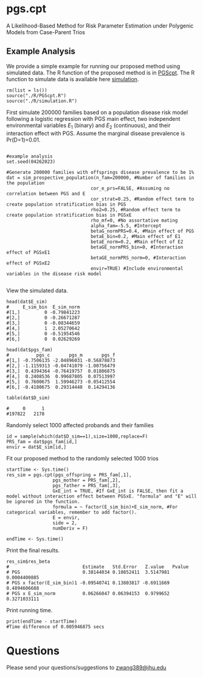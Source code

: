 # pgs.cpt
A Likelihood-Based Method for Risk Parameter Estimation under Polygenic Models from Case-Parent Trios

## Example Analysis
We provide a simple example for running our proposed method using simulated data. The R function of the proposed method is in [PGScpt](R/PGScpt.R). The R function to simulate data is available here [simulation](R/simulation.R).
```
rm(list = ls())
source("./R/PGScpt.R")
source("./R/simulation.R")
```
First simulate 200000 families based on a population disease risk model following a logistic regression with PGS main effect, two independent environmental variables $E_1$ (binary) and $E_2$ (continuous), and their interaction effect with PGS. Assume the marginal disease prevalence is Pr(D=1)=0.01.
```

#example analysis
set.seed(04262023)

#Generate 200000 families with offsprings disease prevalence to be 1%
dat = sim_prospective_population(n_fam=200000, #Number of families in the population
                               cor_e_prs=FALSE, #Assuming no correlation between PGS and E
                               cor_strat=0.25, #Random effect term to create population stratification bias in PGS
                               rho2=0.25, #Random effect term to create population stratification bias in PGSxE
                               rho_mf=0, #No assortative mating
                               alpha_fam=-5.5, #Intercept
                               betaG_normPRS=0.4, #Main effect of PGS
                               betaE_bin=0.2, #Main effect of E1
                               betaE_norm=0.2, #Main effect of E2
                               betaGE_normPRS_bin=0, #Interaction effect of PGSxE1
                               betaGE_normPRS_norm=0, #Interaction effect of PGSxE2
                               envir=TRUE) #Include environmental variables in the disease risk model


```

View the simulated data.
```
head(dat$E_sim)
#     E_sim_bin  E_sim_norm
#[1,]         0 -0.79841223
#[2,]         0 -0.26671287
#[3,]         0 -0.08344659
#[4,]         1  2.05270642
#[5,]         0 -0.51954546
#[6,]         0  0.02629269

head(dat$pgs_fam)
#          pgs_c       pgs_m       pgs_f
#[1,] -0.7506135 -2.04896031 -0.56878873
#[2,] -1.1159313 -0.04741079 -1.00756479
#[3,]  0.4394364 -0.76419757  0.01806875
#[4,]  0.2408536  0.99687805  0.07513997
#[5,]  0.7600675  1.59946273 -0.05412554
#[6,] -0.4180675  0.29314448  0.14294136

table(dat$D_sim)

#     0      1 
#197822   2178 
```

Randomly select 1000 affected probands and their families
```
id = sample(which(dat$D_sim==1),size=1000,replace=F)
PRS_fam = dat$pgs_fam[id,]
envir = dat$E_sim[id,]
```

Fit our proposed method to the randomly selected 1000 trios
```
startTime <- Sys.time()
res_sim = pgs.cpt(pgs_offspring = PRS_fam[,1], 
                 pgs_mother = PRS_fam[,2], 
                 pgs_father = PRS_fam[,3],
                 GxE_int = TRUE, #If GxE_int is FALSE, then fit a model without interaction effect between PGSxE. "formula" and "E" will be ignored in the function.
                 formula = ~ factor(E_sim_bin)+E_sim_norm, #For categorical variables, remember to add factor().
                 E = envir, 
                 side = 2,
                 numDeriv = F)

endTime <- Sys.time()
```

Print the final results.
```
res_sim$res_beta
#                           Estimate   Std.Error   Z.value   Pvalue
# PGS                       0.38144034 0.10852411  3.5147981 0.0004400885
# PGS x factor(E_sim_bin)1 -0.09540741 0.13803817 -0.6911669 0.4894606688
# PGS x E_sim_norm          0.06266047 0.06394153  0.9799652 0.3271033111
```

Print running time.
```
print(endTime - startTime)
#Time difference of 0.005946875 secs
```

# Questions
Please send your questions/suggestions to zwang389@jhu.edu
